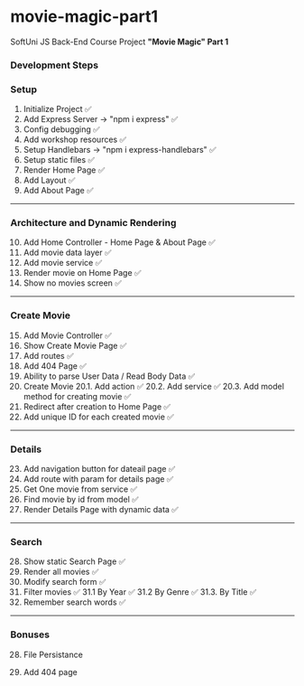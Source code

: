 # movie-magic-part1
SoftUni JS Back-End Course Project <strong>"Movie Magic" Part 1</strong>

### Development Steps

### Setup
1. Initialize Project ✅
2. Add Express Server -> "npm i express" ✅
3. Config debugging ✅
4. Add workshop resources ✅
5. Setup Handlebars -> "npm i express-handlebars" ✅
6. Setup static files ✅
7. Render Home Page ✅
8. Add Layout ✅
9. Add About Page ✅
---

### Architecture and Dynamic Rendering
10. Add Home Controller - Home Page & About Page ✅
11. Add movie data layer ✅
12. Add movie service ✅
13. Render movie on Home Page ✅
14. Show no movies screen ✅
---

### Create Movie
15. Add Movie Controller ✅
16. Show Create Movie Page ✅
17. Add routes ✅
18. Add 404 Page ✅
19. Ability to parse User Data / Read Body Data ✅
20. Create Movie
20.1. Add action ✅
20.2. Add service ✅
20.3. Add model method for creating movie ✅
21. Redirect after creation to Home Page ✅
22. Add unique ID for each created movie ✅
---

### Details
23. Add navigation button for dateail page ✅
24. Add route with param for details page ✅
25. Get One movie from service ✅
26. Find movie by id from model ✅
27. Render Details Page with dynamic data ✅
---

### Search
28. Show static Search Page ✅
29. Render all movies ✅
30. Modify search form ✅
31. Filter movies ✅
31.1 By Year ✅
31.2 By Genre ✅
31.3. By Title ✅
32. Remember search words ✅
---

### Bonuses
28. File Persistance



16. Add 404 page